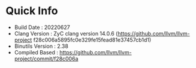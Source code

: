 # Quick Info
* Build Date : 20220627
* Clang Version : ZyC clang version 14.0.6 (https://github.com/llvm/llvm-project f28c006a5895fc0e329fe15fead81e37457cb1d1)
* Binutils Version : 2.38
* Compiled Based : https://github.com/llvm/llvm-project/commit/f28c006a

